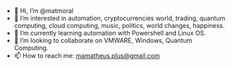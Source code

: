 - 👋 Hi, I’m @matmoral
- 👀 I’m interested in automation, cryptocurrencies world, trading, quantum computing, cloud computing, music, politics, world changes, happiness.
- 🌱 I’m currently learning automation with Powershell and Linux OS.
- 💞️ I’m looking to collaborate on VMWARE, Windows, Quantum Computing.
- 📫 How to reach me: mamatheus.plus@gmail.com

<!---
matmoral/matmoral is a ✨ special ✨ repository because its `README.md` (this file) appears on your GitHub profile.
You can click the Preview link to take a look at your changes.
--->
